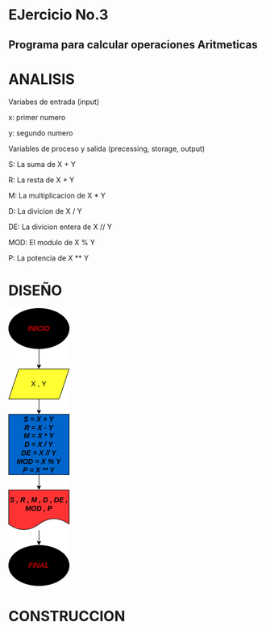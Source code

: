 # EJercicio No.3

## Programa para calcular operaciones Aritmeticas

# ANALISIS

Variabes de entrada (input)

x: primer numero

y: segundo numero

Variables de proceso y salida (precessing, storage, output)

S: La suma de X + Y

R: La resta de X + Y

M: La multiplicacion de X * Y

D: La divicion de X / Y

DE: La divicion entera de X // Y

MOD: El modulo de X % Y

P: La potencia de X ** Y

# DISEÑO

![Diagrama de flujo](diagrama.png "Diagrama de flujo")

# CONSTRUCCION
